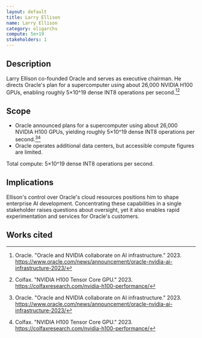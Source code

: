 ```yaml
---
layout: default
title: Larry Ellison
name: Larry Ellison
category: oligarchs
compute: 5e+19
stakeholders: 1
---
```


## Description
Larry Ellison co-founded Oracle and serves as executive chairman.
He directs Oracle's plan for a supercomputer using about 26,000
NVIDIA H100 GPUs, enabling roughly 5×10^19 dense INT8 operations
per second.[^1][^2]

## Scope
- Oracle announced plans for a supercomputer using about
  26,000 NVIDIA H100 GPUs, yielding roughly 5×10^19 dense INT8
  operations per second.[^1][^2]
- Oracle operates additional data centers, but accessible compute
  figures are limited.

Total compute: 5×10^19 dense INT8 operations per second.

## Implications
Ellison's control over Oracle's cloud resources positions him to
shape enterprise AI development. Concentrating these capabilities in
a single stakeholder raises questions about oversight, yet it also
enables rapid experimentation and services for Oracle's customers.

## Works cited
[^1]: Oracle. "Oracle and NVIDIA collaborate on AI infrastructure." 2023.
<https://www.oracle.com/news/announcement/oracle-nvidia-ai-infrastructure-2023/>
[^2]: Colfax. "NVIDIA H100 Tensor Core GPU." 2023.
<https://colfaxresearch.com/nvidia-h100-performance/>
